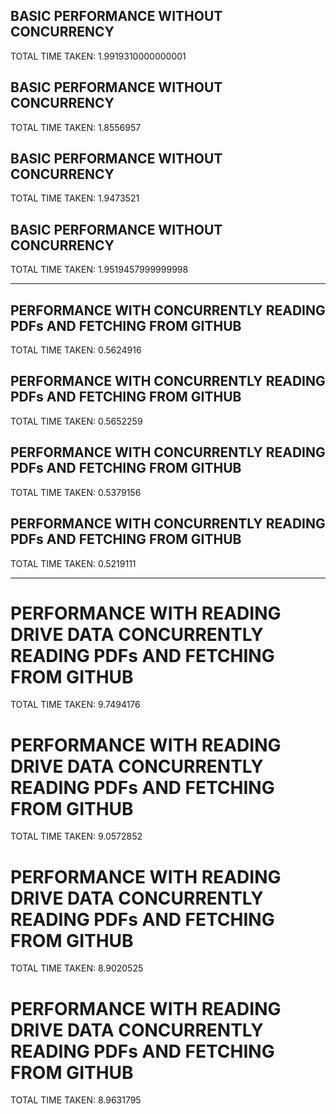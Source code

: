 ## BASIC PERFORMANCE WITHOUT CONCURRENCY
TOTAL TIME TAKEN:  1.9919310000000001
## BASIC PERFORMANCE WITHOUT CONCURRENCY
TOTAL TIME TAKEN:  1.8556957
## BASIC PERFORMANCE WITHOUT CONCURRENCY
TOTAL TIME TAKEN:  1.9473521
## BASIC PERFORMANCE WITHOUT CONCURRENCY
TOTAL TIME TAKEN:  1.9519457999999998

-----------------------------------------

## PERFORMANCE WITH CONCURRENTLY READING PDFs AND FETCHING FROM GITHUB
TOTAL TIME TAKEN:  0.5624916
## PERFORMANCE WITH CONCURRENTLY READING PDFs AND FETCHING FROM GITHUB
TOTAL TIME TAKEN:  0.5652259
## PERFORMANCE WITH CONCURRENTLY READING PDFs AND FETCHING FROM GITHUB
TOTAL TIME TAKEN:  0.5379156
## PERFORMANCE WITH CONCURRENTLY READING PDFs AND FETCHING FROM GITHUB
TOTAL TIME TAKEN:  0.5219111

-----------------------------------------

# PERFORMANCE WITH READING DRIVE DATA CONCURRENTLY READING PDFs AND FETCHING FROM GITHUB
TOTAL TIME TAKEN:  9.7494176
# PERFORMANCE WITH READING DRIVE DATA CONCURRENTLY READING PDFs AND FETCHING FROM GITHUB
TOTAL TIME TAKEN:  9.0572852
# PERFORMANCE WITH READING DRIVE DATA CONCURRENTLY READING PDFs AND FETCHING FROM GITHUB
TOTAL TIME TAKEN:  8.9020525
# PERFORMANCE WITH READING DRIVE DATA CONCURRENTLY READING PDFs AND FETCHING FROM GITHUB
TOTAL TIME TAKEN:  8.9631795
